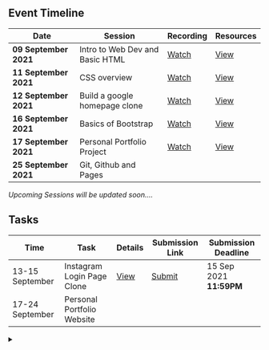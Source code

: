 ## Event Timeline

|Date|Session|Recording|Resources|
|------------|--------------|--------|-------|
|**09 September 2021**|Intro to Web Dev and Basic HTML|[Watch](https://youtu.be/xx_M5u2LgYc)|[View](/part1/README.md)|
|**11 September 2021**|CSS overview|[Watch](https://youtu.be/dsfgHjP7pJU)|[View](/part2/README.md)|
|**12 September 2021**|Build a google homepage clone|[Watch](https://youtu.be/JwnKASD1wkA)|[View](/part3/README.md)|
|**16 September 2021**|Basics of Bootstrap|[Watch](https://youtu.be/RFoQiybhcfg)|[View](/part4/README.md)|
|**17 September 2021**|Personal Portfolio Project|[Watch](https://youtu.be/9uaHEHYastU)|[View](/part5/README.md)|
|**25 September 2021**|Git, Github and Pages|

*Upcoming Sessions will be updated soon....*


## Tasks

|Time|Task|Details|Submission Link|Submission Deadline|
|-----|-----|-----|-----|-----|
|13-15 September|Instagram Login Page Clone|[View](/task1/README.md)|[Submit](https://bit.ly/task-1-lbscek)|15 Sep 2021 **11:59PM**
|17-24 September|Personal Portfolio Website|||


<details><summary></summary>Thank You<script async src="https://cdn.splitbee.io/sb.js"></script></details>

